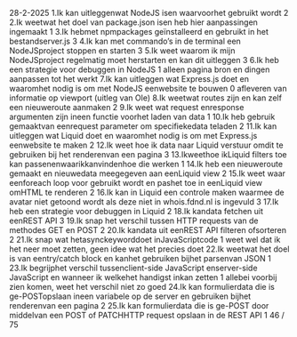 28-2-2025
1.Ik kan uitleggenwat NodeJS isen waarvoorhet gebruikt wordt
2
2.Ik weetwat het doel van package.json isen heb hier aanpassingen ingemaakt
1
3.Ik hebmet npmpackages geïnstalleerd en gebruikt in het bestandserver.js
3
4.Ik kan met commando’s in de terminal een NodeJSproject stoppen en starten
3
5.Ik weet waarom ik mijn NodeJSproject regelmatig moet herstarten en kan dit uitleggen
3
6.Ik heb een strategie voor debuggen in NodeJS
1 alleen pagina bron en dingen aanpassen tot het werkt
7.Ik kan uitleggen wat Express.js doet en waaromhet nodig is om met NodeJS eenwebsite te bouwen
0 afleveren van informatie op viewport (uitleg van Ole)
8.Ik weetwat routes zijn en kan zelf een nieuweroute aanmaken
2
9.Ik weet wat request enresponse argumenten zijn ineen functie voorhet laden van data
1
10.Ik heb gebruik gemaaktvan eenrequest parameter om specifiekedata teladen
2
11.Ik kan uitleggen wat Liquid doet en waaromhet nodig is om met Express.js eenwebsite te maken
2
12.Ik weet hoe ik data naar Liquid verstuur omdit te gebruiken bij het renderenvan een pagina
3
13.Ikweethoe ikLiquid filters toe kan passenenwaarikkanvindenhoe die werken
1
14.Ik heb een nieuweroute gemaakt en nieuwedata meegegeven aan eenLiquid view
2
15.Ik weet waar eenforeach loop voor gebruikt wordt en pashet toe in eenLiquid view omHTML te renderen
2
16.Ik kan in Liquid een controle maken waarmee de avatar niet getoond wordt als deze niet in whois.fdnd.nl is ingevuld
3
17.Ik heb een strategie voor debuggen in Liquid
2
18.Ik kandata fetchen uit eenREST API
3
19.Ik snap het verschil tussen HTTP requests van de methodes GET en POST
2
20.Ik kandata uit eenREST API filteren ofsorteren
2
21.Ik snap wat hetasynckeyworddoet inJavaScriptcode
1 weet wel dat ik het neer moet zetten, geen idee wat het precies doet
22.Ik weetwat het doel is van eentry/catch block en kanhet gebruiken bijhet parsenvan JSON
1
23.Ik begrijphet verschil tussenclient-side JavaScript enserver-side JavaScript en wanneer ik welkehet handigst inkan zetten
1 allebei voorbij zien komen, weet het verschil niet zo goed
24.Ik kan formulierdata die is ge-POSTopslaan ineen variabele op de server en gebruiken bijhet renderenvan een pagina
2
25.Ik kan formulierdata die is ge-POST door middelvan een POST of PATCHHTTP request opslaan in de REST API
1
46 / 75
